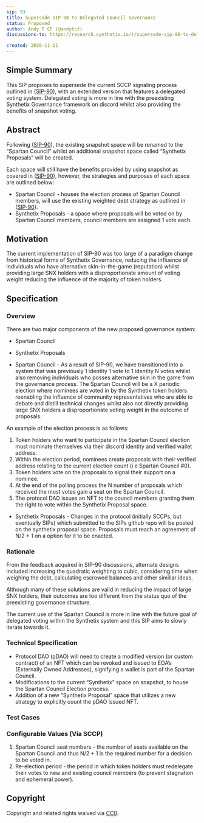```yaml
---
sip: 93
title: Supersede SIP-90 to Delegated Council Governance
status: Proposed
author: Andy T CF (@andytcf)
discussions-to: https://research.synthetix.io/t/supersede-sip-90-to-delegated-council-governance/227

created: 2020-11-11
---
```


<!--You can leave these HTML comments in your merged SIP and delete the visible duplicate text guides, they will not appear and may be helpful to refer to if you edit it again. This is the suggested template for new SIPs. Note that an SIP number will be assigned by an editor. When opening a pull request to submit your SIP, please use an abbreviated title in the filename, `sip-draft_title_abbrev.md`. The title should be 44 characters or less.-->

## Simple Summary

<!--"If you can't explain it simply, you don't understand it well enough." Simply describe the outcome the proposed changes intends to achieve. This should be non-technical and accessible to a casual community member.-->

This SIP proposes to supersede the current SCCP signaling process outlined in ([SIP-90](./sip-90.md)), with an extended version that features a delegated voting system. Delegated voting is more in line with the preexisting Synthetix Governance framework on discord whilst also providing the benefits of snapshot voting.

## Abstract

<!--A short (~200 word) description of the proposed change, the abstract should clearly describe the proposed change. This is what *will* be done if the SIP is implemented, not *why* it should be done or *how* it will be done. If the SIP proposes deploying a new contract, write, "we propose to deploy a new contract that will do x".-->

Following ([SIP-90](./sip-90.md)), the existing snapshot space will be renamed to the “Spartan Council” whilst an additional snapshot space called “Synthetix Proposals” will be created.

Each space will still have the benefits provided by using snapshot as covered in ([SIP-90](./sip-90.md)), however, the strategies and purposes of each space are outlined below:

- Spartan Council - houses the election process of Spartan Council members, will use the existing weighted debt strategy as outlined in ([SIP-90](./sip-90.md)).
- Synthetix Proposals - a space where proposals will be voted on by Spartan Council members, council members are assigned 1 vote each.

## Motivation

<!--This is the problem statement. This is the *why* of the SIP. It should clearly explain *why* the current state of the protocol is inadequate.  It is critical that you explain *why* the change is needed, if the SIP proposes changing how something is calculated, you must address *why* the current calculation is inaccurate or wrong. This is not the place to describe how the SIP will address the issue!-->

The current implementation of SIP-90 was too large of a paradigm change from historical forms of Synthetix Governance, reducing the influence of individuals who have alternative skin-in-the-game (reputation) whilst providing large SNX holders with a disproportionate amount of voting weight reducing the influence of the majority of token holders.

## Specification

<!--The specification should describe the syntax and semantics of any new feature, there are five sections
1. Overview
2. Rationale
3. Technical Specification
4. Test Cases
5. Configurable Values
-->

### Overview

<!--This is a high-level overview of *how* the SIP will solve the problem. The overview should clearly describe how the new feature will be implemented.-->

There are two major components of the new proposed governance system:

- Spartan Council
- Synthetix Proposals

- Spartan Council - As a result of SIP-90, we have transitioned into a system that was previously 1 identity 1 vote to 1 identity N votes whilst also removing individuals who posses alternative skin in the game from the governance process. The Spartan Council will be a X periodic election where nominees are voted in by the Synthetix token holders reenabling the influence of community representatives who are able to debate and distill technical changes whilst also not directly providing large SNX holders a disproportionate voting weight in the outcome of proposals.

An example of the election process is as follows:

1. Token holders who want to participate in the Spartan Council election must nominate themselves via their discord identity and verified wallet address.
2. Within the election period, nominees create proposals with their verified address relating to the current election count (i.e Spartan Council #0).
3. Token holders vote on the proposals to signal their support on a nominee.
4. At the end of the polling process the N number of proposals which received the most votes gain a seat on the Spartan Council.
5. The protocol DAO issues an NFT to the council members granting them the right to vote within the Synthetix Proposal space.

- Synthetix Proposals - Changes in the protocol (initially SCCPs, but eventually SIPs) which submitted to the SIPs github repo will be posted on the synthetix proposal space. Proposals must reach an agreement of N/2 + 1 on a option for it to be enacted.

### Rationale

<!--This is where you explain the reasoning behind how you propose to solve the problem. Why did you propose to implement the change in this way, what were the considerations and trade-offs. The rationale fleshes out what motivated the design and why particular design decisions were made. It should describe alternate designs that were considered and related work. The rationale may also provide evidence of consensus within the community, and should discuss important objections or concerns raised during discussion.-->

From the feedback acquired in SIP-90 discussions, alternate designs included increasing the quadratic weighting to cubic, considering time when weighing the debt, calculating escrowed balances and other similiar ideas.

Although many of these solutions are valid in reducing the impact of large SNX holders, their outcomes are too different from the status quo of the preexisting governance structure.

The current use of the Spartan Council is more in line with the future goal of delegated voting within the Synthetix system and this SIP aims to slowly iterate towards it.

### Technical Specification

<!--The technical specification should outline the public API of the changes proposed. That is, changes to any of the interfaces Synthetix currently exposes or the creations of new ones.-->

- Protocol DAO (pDAO) will need to create a modified version (or custom contract) of an NFT which can be revoked and issued to EOA’s (Externally Owned Addresses), signifying a wallet is part of the Spartan Council.
- Modifications to the current “Synthetix” space on snapshot, to house the Spartan Council Election process.
- Addition of a new “Synthetix Proposal” space that utilizes a new strategy to explicitly count the pDAO issued NFT.

### Test Cases

<!--Test cases for an implementation are mandatory for SIPs but can be included with the implementation..-->

### Configurable Values (Via SCCP)

<!--Please list all values configurable via SCCP under this implementation.-->

1. Spartan Council seat numbers - the number of seats available on the Spartan Council and thus N/2 + 1 is the required number for a decision to be voted in.
2. Re-election period - the period in which token holders must redelegate their votes to new and existing council members (to prevent stagnation and ephemeral power).

## Copyright

Copyright and related rights waived via [CC0](https://creativecommons.org/publicdomain/zero/1.0/).
